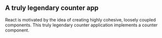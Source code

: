 ## A truly legendary counter app

React is motivated by the idea of creating highly cohesive, loosely coupled components. This truly legendary counter application implements a counter component.
